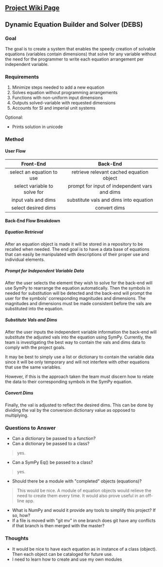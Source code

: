 ## [Project Wiki Page](https://github.com/sandtrick/simple_solver/wiki)

## Dynamic Equation Builder and Solver (DEBS)

### Goal

The goal is to create a system that enables the speedy
creation of solvable equations (variables contain dimensions)
that solve for any variable without the need for the
programmer to write each equation arrangement per independent
variable.

### Requirements

1. Minimize steps needed to add a new equation
2. Solves equation without programming arrangements
3. Functions with non-uniform input dimensions
4. Outputs solved-variable with requested dimensions
5. Accounts for SI and imperial unit systems

Optional:
* Prints solution in unicode

### Method
#### User Flow

| Front-End | Back-End |
| :-------: | :------: |
| select an equation to use | retrieve relevant cached equation object |
| select variable to solve for | prompt for input of independent vars and dims |
| input vals and dims | substitute vals and dims into equation |
| select desired dims | convert dims |

#### Back-End Flow Breakdown
##### Equation Retrieval
After an equation object is made it will be stored in a
repository to be recalled when needed. The end goal is
to have a data base of equations that can easily be manipulated
with descriptions of their proper use and individual elements.

##### Prompt for Independent Variable Data
After the user selects the element they wish to solve for the
back-end will use SymPy to rearrange the equation automatically.
Then the symbols in needed for substitution will be detected
and the back-end will prompt the user for the symbols' corresponding
magnitudes and dimensions. The magnitudes and dimensions must
be made consistent before the vals are substituted into the equation.

##### Substitute Vals and Dims
After the user inputs the independent variable information the
back-end will substitute the adjusted vals into the equation using SymPy.
Currently, the team is investigating the best way to contain
the vals and dims data to comply with the project goals.

It may be best to simply use a list or dictionary to contain
the variable data since it will be only temporary and will not
interfere with other equations that use the same variables.

However, if this is the approach taken the team must discern
how to relate the data to their corresponding symbols in the
SymPy equation.


##### Convert Dims

Finally, the val is adjusted to reflect the desired dims. This
can be done by dividing the val by the conversion dictionary value
as opposed to multiplying.

### Questions to Answer

* Can a dictionary be passed to a function?  
* Can a dictionary be passed to a class?  
> yes.
* Can a SymPy Eq() be passed to a class?
> yes.
* Should there be a module with "completed" objects (equations)?  
> This would be nice. A module of equation objects would relieve
> the need to create them every time. It would also prove useful
> in an off-line app.
* What is NumPy and would it provide any tools to simplify this
project? If so, how?
* If a file is moved with "git mv" in one branch does git have
any conflicts if that branch is then merged with the master?


### Thoughts

* It would be nice to have each equation as in instance
of a class (object). Then each object can be cataloged
for future use.
* I need to learn how to create and use my own modules
